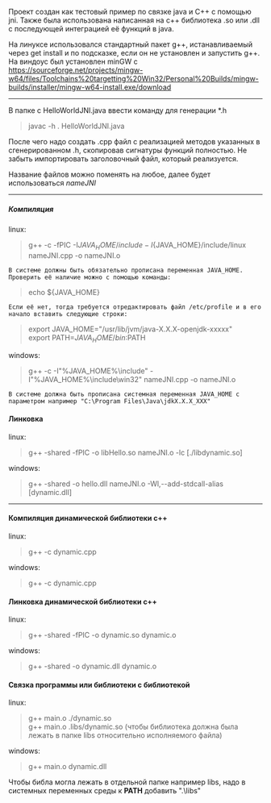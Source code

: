 Проект создан как тестовый пример по связке java и C++ с помощью jni.
Также была использована написанная на с++ библиотека .so или .dll с последующей интеграцией её функций в java.

На линуксе использовался стандартный пакет g++, истанавливаемый через get install и по подсказке, если он не установлен и запустить g++.<br>
На виндоус был установлен minGW с https://sourceforge.net/projects/mingw-w64/files/Toolchains%20targetting%20Win32/Personal%20Builds/mingw-builds/installer/mingw-w64-install.exe/download

---

В папке с HelloWorldJNI.java ввести команду для генерации *.h
> javac -h . HelloWorldJNI.java

После чего надо создать .cpp файл с реализацией методов указанных в сгенерированном .h, скопировав сигнатуры функций полностью.
Не забыть импортировать заголовочный файл, который реализуется.

Название файлов можно поменять на любое, далее будет использоваться *nameJNI*

---

##### Компиляция

linux:<br>
> g++ -c -fPIC -I${JAVA_HOME}/include -I${JAVA_HOME}/include/linux nameJNI.cpp -o nameJNI.o

`В системе должны быть обязательно прописана переменная JAVA_HOME. 
Проверить её наличие можно с помощью команды:`<br>
> echo ${JAVA_HOME}

`Если её нет, тогда требуется отредактировать файл /etc/profile и в его начало вставить следующие строки:`
> export JAVA_HOME="/usr/lib/jvm/java-X.X.X-openjdk-xxxxx"<br>
> export PATH=$JAVA_HOME/bin:$PATH

windows:<br>
> g++ -c -I"%JAVA_HOME%\include" -I"%JAVA_HOME%\include\win32" nameJNI.cpp -o nameJNI.o

`В системе должна быть прописана системная переменная JAVA_HOME c параметром например "C:\Program Files\Java\jdkX.X.X_XXX"`

#### Линковка

linux:<br>
> g++ -shared -fPIC -o libHello.so nameJNI.o -lc [./libdynamic.so]

windows:<br>
> g++ -shared -o hello.dll nameJNI.o -Wl,--add-stdcall-alias [dynamic.dll]

---

#### Компиляция динамической библиотеки с++

linux:<br>
> g++ -c dynamic.cpp

windows:<br>
> g++ -c dynamic.cpp

#### Линковка динамической библиотеки с++

linux:<br>
> g++ -shared -fPIC -o dynamic.so dynamic.o

windows:<br>
> g++ -shared -o dynamic.dll dynamic.o

#### Связка программы или библиотеки с библиотекой

linux:<br>
> g++ main.o ./dynamic.so<br>
> g++ main.o .libs/dynamic.so (чтобы библиотека должна была лежать в папке libs относительно исполняемого файла)

windows:<br>
> g++ main.o dynamic.dll

Чтобы библа могла лежать в отдельной папке например libs, надо в системных переменных среды к **PATH** добавить ".\libs"
